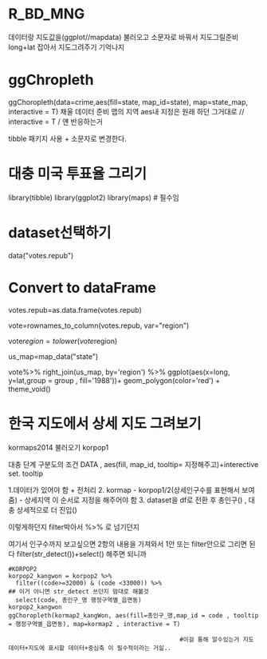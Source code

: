 # R_BD_MNG

데이터랑 지도값을(ggplot//mapdata) 불러오고 소문자로 바꿔서 지도그릴준비
long+lat 잡아서 지도그려주기 기억나지
# ggChropleth

ggChoropleth(data=crime,aes(fill=state, map_id=state), map=state_map, interactive = T)
채울 데이터 준비 맵의 지역 aes내 지정은 원래 하던 그거대로 // interactive = T / 얜 반응하는거

tibble 패키지 사용 + 소문자로 변경한다.

# 대충 미국 투표율 그리기

library(tibble)
library(ggplot2)
library(maps) # 필수임

# dataset선택하기
data("votes.repub") 

# Convert to dataFrame 
votes.repub=as.data.frame(votes.repub)

vote=rownames_to_column(votes.repub, var="region")

vote$region = tolower(vote$region)

us_map=map_data("state")

vote%>%
  right_join(us_map, by='region') %>%
  ggplot(aes(x=long, y=lat,group = group , fill='1988'))+
  geom_polygon(color='red') + theme_void()


# 한국 지도에서 상세 지도 그려보기

kormaps2014 불러오기
korpop1

대충 단계 구분도의 조건 DATA , aes(fill, map_id, tooltip= 지정해주고)+interective set.
tooltip

1.데이터가 있어야 함 + 전처리
2. kormap - korpop1/2(상세인구수를 표현해서 보여줌) - 상세지역 이 순서로 지정을 해주어야 함
3. dataset을 df로 전환 후 총인구() , 대충 상세적으로 더 진입() 

이렇게하던지 filter박아서 %>% 로 넘기던지 

여기서 인구수까지 보고싶으면 2항의 내용을 가져와서
1안 또는 filter안으로 그리면 된다 filter(str_detect())+select() 해주면 되니까

    #KORPOP2 
    korpop2_kangwon = korpop2 %>%
      filter((code>=32000) & (code <33000)) %>%                                     ## 이거 아니면 str_detect 쓰던지 맘대로 해볼것
      select(code, 총인구_명 행정구역별_읍면동)
    korpop2_kangwon
    ggChoropleth(kormap2_kangWon, aes(fill=총인구_명,map_id = code , tooltip = 행정구역별_읍면동), map=kormap2 , interactive = T)
    
                                                    #이걸 통해 알수있는거 지도 데이터+지도에 표시할 데이터+중심축 이 필수적이라는 거읾..


